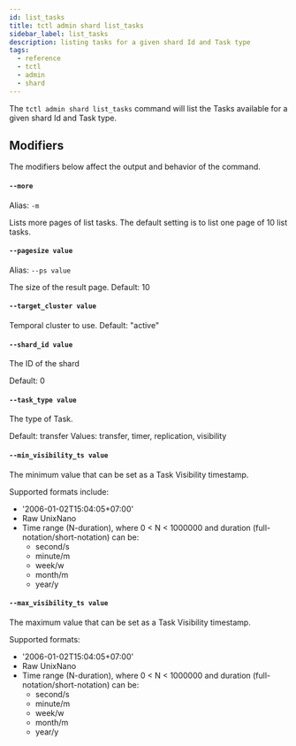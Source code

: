```yaml
---
id: list_tasks
title: tctl admin shard list_tasks
sidebar_label: list_tasks
description: listing tasks for a given shard Id and Task type
tags:
  - reference
  - tctl
  - admin
  - shard
---
```


The `tctl admin shard list_tasks` command will list the Tasks available for a given shard Id and Task type.

## Modifiers

The modifiers below affect the output and behavior of the command.

#### `--more`

Alias: `-m`

Lists more pages of list tasks.
The default setting is to list one page of 10 list tasks.

#### `--pagesize value`

Alias: `--ps value`

The size of the result page.
Default: 10

#### `--target_cluster value`

Temporal cluster to use.
Default: "active"

#### `--shard_id value`

The ID of the shard

Default: 0

#### `--task_type value`

The type of Task.

Default: transfer
Values: transfer, timer, replication, visibility

#### `--min_visibility_ts value`

The minimum value that can be set as a Task Visibility timestamp.

Supported formats include:

- '2006-01-02T15:04:05+07:00'
- Raw UnixNano
- Time range (N-duration), where 0 < N < 1000000 and duration (full-notation/short-notation) can be:
  - second/s
  - minute/m
  - week/w
  - month/m
  - year/y

#### `--max_visibility_ts value`

The maximum value that can be set as a Task Visibility timestamp.

Supported formats:

- '2006-01-02T15:04:05+07:00'
- Raw UnixNano
- Time range (N-duration), where 0 < N < 1000000 and duration (full-notation/short-notation) can be:
  - second/s
  - minute/m
  - week/w
  - month/m
  - year/y
